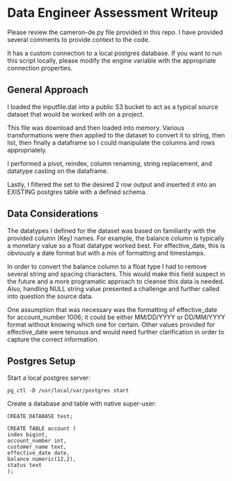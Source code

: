 
# Data Engineer Assessment Writeup

Please review the cameron-de.py file provided in this repo. I have provided several comments to provide context to the code.

It has a custom connection to a local postgres database. If you want to run this script locally, please modify the engine variable with the appropriate connection properties.

## General Approach

I loaded the inputfile.dat into a public S3 bucket to act as a typical source dataset that would be worked with on a project.

This file was download and then loaded into memory. Various transformations were then applied to the dataset to convert it to string, then list, then finally a dataframe so I could manipulate the columns and rows appropriately.

I performed a pivot, reindex, column renaming, string replacement, and datatype casting on the dataframe.

Lastly, I filtered the set to the desired 2 row output and inserted it into an EXISTING postgres table with a defined schema.

## Data Considerations

The datatypes I defined for the dataset was based on familiarity with the provided column (Key) names. For example, the balance column is typically a monetary value so a float datatype worked best. For effective_date, this is obviously a date format but with a mix of formatting and timestamps.

In order to convert the balance column to a float type I had to remove several string and spacing characters. This would make this field suspect in the future and a more programatic approach to cleanse this data is needed. Also, handling NULL string value presented a challenge and further called into question the source data.

One assumption that was necessary was the formatting of effective_date for account_number 1006; it could be either MM/DD/YYYY or DD/MM/YYYY format without knowing which one for certain. Other values provided for effective_date were tenuous and would need further clarification in order to capture the correct information.

## Postgres Setup
Start a local postgres server:
```
pg_ctl -D /usr/local/var/postgres start
```

Create a database and table with native super-user:
```
CREATE DATABASE test;

CREATE TABLE account (
index bigint,
account_number int,
customer_name text,
effective_date date,
balance numeric(12,2),
status text
);
```
